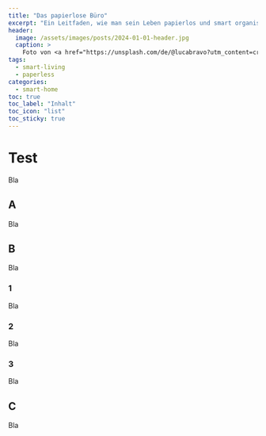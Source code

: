 ```yaml
---
title: "Das papierlose Büro"
excerpt: "Ein Leitfaden, wie man sein Leben papierlos und smart organisieren kann."
header:
  image: /assets/images/posts/2024-01-01-header.jpg
  caption: >
    Foto von <a href="https://unsplash.com/de/@lucabravo?utm_content=creditCopyText&utm_medium=referral&utm_source=unsplash">Luca Bravo</a> auf <a href="https://unsplash.com/de/fotos/apple-macbook-neben-computermaus-auf-tisch-9l_326FISzk?utm_content=creditCopyText&utm_medium=referral&utm_source=unsplash">Unsplash</a>
tags:
  - smart-living
  - paperless
categories:
  - smart-home
toc: true
toc_label: "Inhalt"
toc_icon: "list"
toc_sticky: true
---
```


# Test

Bla

## A

Bla

## B

Bla

### 1

Bla 

### 2

Bla

### 3

Bla

## C

Bla